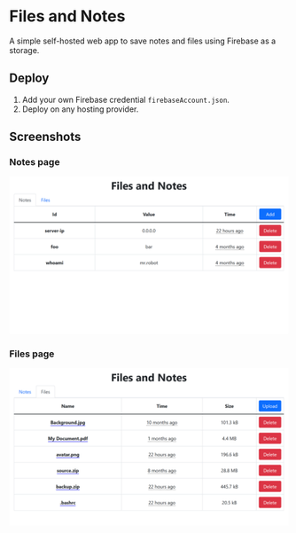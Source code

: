 # Files and Notes
A simple self-hosted web app to save notes and files using Firebase as a storage.

## Deploy
1. Add your own Firebase credential `firebaseAccount.json`.
2. Deploy on any hosting provider.

## Screenshots
### Notes page
<img width="700" src="https://raw.githubusercontent.com/huytrinhm/files-and-notes/master/screenshots/notes.png">

### Files page
<img width="700" src="https://raw.githubusercontent.com/huytrinhm/files-and-notes/master/screenshots/files.png">
